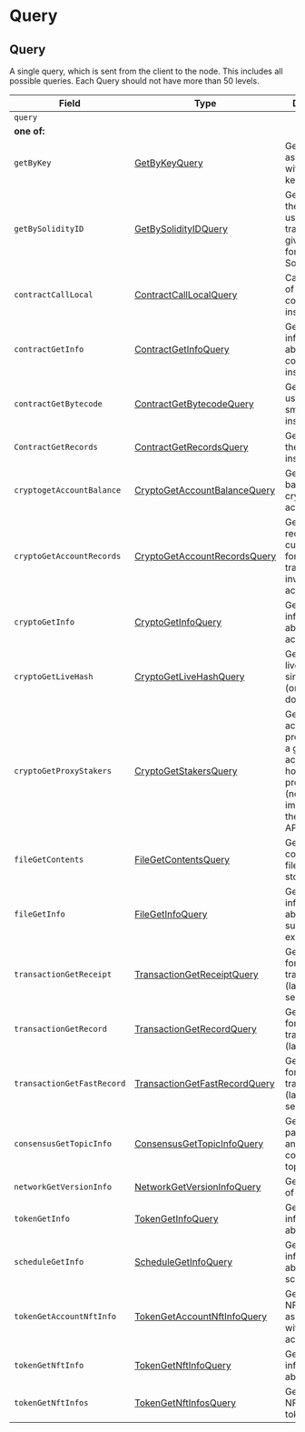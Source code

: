 # Query

## Query

A single query, which is sent from the client to the node. This includes all possible queries. Each Query should not have more than 50 levels.

| Field                      | Type                                                                                  | Description                                                                                                                      |
| -------------------------- | ------------------------------------------------------------------------------------- | -------------------------------------------------------------------------------------------------------------------------------- |
| `query`                    |                                                                                       |                                                                                                                                  |
| **one of:**                |                                                                                       |                                                                                                                                  |
| `getByKey`                 | [GetByKeyQuery](getbykey.md)                                                          | Get all entities associated with a given key                                                                                     |
| `getBySolidityID`          | [GetBySolidityIDQuery](getbysolidityid.md)                                            | Get the IDs in the format used in transactions, given the format used in Solidity                                                |
| `contractCallLocal`        | [ContractCallLocalQuery](../smart-contracts/contractcalllocal.md)                     | Call a function of a smart contract instance                                                                                     |
| `contractGetInfo`          | [ContractGetInfoQuery](../smart-contracts/contractgetinfo.md)                         | Get information about a smart contract instance                                                                                  |
| `contractGetBytecode`      | [ContractGetBytecodeQuery](../smart-contracts/contractgetbytecode.md)                 | Get bytecode used by a smart contract instance                                                                                   |
| `ContractGetRecords`       | [ContractGetRecordsQuery](../smart-contracts/contractgetrecords.md)                   | Get Records of the contract instance                                                                                             |
| `cryptogetAccountBalance`  | [CryptoGetAccountBalanceQuery](../cryptocurrency-accounts/cryptogetaccountbalance.md) | Get the current balance in a cryptocurrency account                                                                              |
| `cryptoGetAccountRecords`  | [CryptoGetAccountRecordsQuery](../cryptocurrency-accounts/cryptogetaccountrecords.md) | Get all the records that currently exist for transactions involving an account                                                   |
| `cryptoGetInfo`            | [CryptoGetInfoQuery](../cryptocurrency-accounts/cryptogetinfo.md)                     | Get all information about an account                                                                                             |
| `cryptoGetLiveHash`        | [CryptoGetLiveHashQuery](../cryptocurrency-accounts/cryptogetinfo.md)                 | Get a single livehash from a single account (or null if it doesn't exist)                                                        |
| `cryptoGetProxyStakers`    | [CryptoGetStakersQuery](../cryptocurrency-accounts/cryptogetstakers.md)               | Get all the accounts that proxy stake to a given account, and how much they proxy stake (not yet implemented in the current API) |
| `fileGetContents`          | [FileGetContentsQuery](../file-service/filegetcontents.md)                            | Get the contents of a file (the bytes stored in it)                                                                              |
| `fileGetInfo`              | [FileGetInfoQuery](../file-service/filegetinfo.md)                                    | Get information about a file, such as its expiration date                                                                        |
| `transactionGetReceipt`    | [TransactionGetReceiptQuery](transactiongetreceipt.md)                                | Get a receipt for a transaction (lasts 180 seconds)                                                                              |
| `transactionGetRecord`     | [TransactionGetRecordQuery](transactiongetrecord.md)                                  | Get a record for a transaction (lasts 1 hour)                                                                                    |
| `transactionGetFastRecord` | [TransactionGetFastRecordQuery](transactiongetfastrecord.md)                          | Get a record for a transaction (lasts 180 seconds)                                                                               |
| `consensusGetTopicInfo`    | [ConsensusGetTopicInfoQuery](../consensus/consensusgettopicinfo.md)                   | Get the parameters of and state of a consensus topic.                                                                            |
| `networkGetVersionInfo`    | [NetworkGetVersionInfoQuery](networkgetversioninfo.md)                                | Get the version of the network                                                                                                   |
| `tokenGetInfo`             | [TokenGetInfoQuery](../token-service/tokengetinfo.md#tokengetinfoquery)               | Get all information about a token                                                                                                |
| `scheduleGetInfo`          | [ScheduleGetInfoQuery](../schedule-service/schedulegetinfo.md#schedulegetinfoquery)   | Get all information about a schedule entity                                                                                      |
| `tokenGetAccountNftInfo`   | [TokenGetAccountNftInfoQuery](../token-service/tokengetaccountnftinfo.md)             | Get a list of NFTs associated with the account                                                                                   |
| `tokenGetNftInfo`          | [TokenGetNftInfoQuery](../token-service/tokengetnftinfo.md#tokengetnftinfoquery)      | Get all information about a NFT                                                                                                  |
| `tokenGetNftInfos`         | [TokenGetNftInfosQuery](../token-service/tokengetnftinfo.md#tokengetnftinfoquery)     | Get a list of NFTs for the token                                                                                                 |
